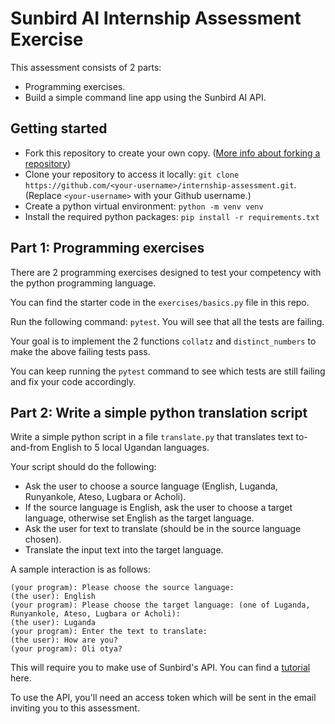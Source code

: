 # Sunbird AI Internship Assessment Exercise

This assessment consists of 2 parts:
- Programming exercises.
- Build a simple command line app using the Sunbird AI API.

## Getting started
- Fork this repository to create your own copy. ([More info about forking a repository](https://docs.github.com/en/get-started/quickstart/fork-a-repo))
- Clone your repository to access it locally: `git clone https://github.com/<your-username>/internship-assessment.git`. (Replace `<your-username>` with your Github username.)
- Create a python virtual environment: `python -m venv venv`
- Install the required python packages: `pip install -r requirements.txt` 

## Part 1: Programming exercises
There are 2 programming exercises designed to test your competency with the python programming language. 

You can find the starter code in the `exercises/basics.py` file in this repo.

Run the following command: `pytest`. You will see that all the tests are failing.

Your goal is to implement the 2 functions `collatz` and `distinct_numbers` to make the above failing tests pass.

You can keep running the `pytest` command to see which tests are still failing and fix your code accordingly.

## Part 2: Write a simple python translation script
Write a simple python script in a file `translate.py` that translates text to-and-from English to 5 local Ugandan languages.

Your script should do the following:
- Ask the user to choose a source language (English, Luganda, Runyankole, Ateso, Lugbara or Acholi).
- If the source language is English, ask the user to choose a target language, otherwise set English as the target language.
- Ask the user for text to translate (should be in the source language chosen).
- Translate the input text into the target language.

A sample interaction is as follows:
```
(your program): Please choose the source language:
(the user): English
(your program): Please choose the target language: (one of Luganda, Runyankole, Ateso, Lugbara or Acholi):
(the user): Luganda
(your program): Enter the text to translate:
(the user): How are you?
(your program): Oli otya?
```

This will require you to make use of Sunbird's API. You can find a [tutorial](https://github.com/SunbirdAI/sunbird-ai-api/blob/main/tutorial.md) here. 

To use the API, you'll need an access token which will be sent in the email inviting you to this assessment.
